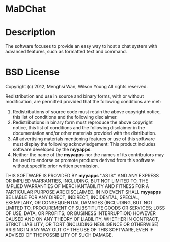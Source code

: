 MaDChat
=======

# Description

The software focuses to provide an easy way to host a chat system with advanced features, such as formatted text and command.

# BSD License

Copyright (c) 2012, Menghsi Wan, Wilson Young
All rights reserved.

Redistribution and use in source and binary forms, with or without
modification, are permitted provided that the following conditions are met:

1. Redistributions of source code must retain the above copyright
   notice, this list of conditions and the following disclaimer.
2. Redistributions in binary form must reproduce the above copyright
   notice, this list of conditions and the following disclaimer in the
   documentation and/or other materials provided with the distribution.
3. All advertising materials mentioning features or use of this software
   must display the following acknowledgement:
   This product includes software developed by the **myyapps**.
4. Neither the name of the **myyapps** nor the
   names of its contributors may be used to endorse or promote products
   derived from this software without specific prior written permission.

THIS SOFTWARE IS PROVIDED BY **myyapps** ''AS IS'' AND ANY
EXPRESS OR IMPLIED WARRANTIES, INCLUDING, BUT NOT LIMITED TO, THE IMPLIED
WARRANTIES OF MERCHANTABILITY AND FITNESS FOR A PARTICULAR PURPOSE ARE
DISCLAIMED. IN NO EVENT SHALL **myyapps** BE LIABLE FOR ANY
DIRECT, INDIRECT, INCIDENTAL, SPECIAL, EXEMPLARY, OR CONSEQUENTIAL DAMAGES
(INCLUDING, BUT NOT LIMITED TO, PROCUREMENT OF SUBSTITUTE GOODS OR SERVICES;
LOSS OF USE, DATA, OR PROFITS; OR BUSINESS INTERRUPTION) HOWEVER CAUSED AND
ON ANY THEORY OF LIABILITY, WHETHER IN CONTRACT, STRICT LIABILITY, OR TORT
(INCLUDING NEGLIGENCE OR OTHERWISE) ARISING IN ANY WAY OUT OF THE USE OF THIS
SOFTWARE, EVEN IF ADVISED OF THE POSSIBILITY OF SUCH DAMAGE.